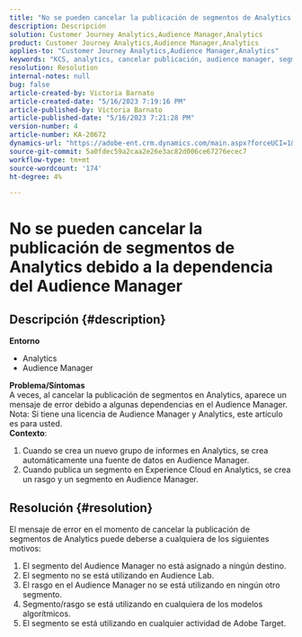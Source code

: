 ```yaml
---
title: "No se pueden cancelar la publicación de segmentos de Analytics debido a la dependencia del Audience Manager"
description: Descripción
solution: Customer Journey Analytics,Audience Manager,Analytics
product: Customer Journey Analytics,Audience Manager,Analytics
applies-to: "Customer Journey Analytics,Audience Manager,Analytics"
keywords: "KCS, analytics, cancelar publicación, audience manager, segmentos"
resolution: Resolution
internal-notes: null
bug: false
article-created-by: Victoria Barnato
article-created-date: "5/16/2023 7:19:16 PM"
article-published-by: Victoria Barnato
article-published-date: "5/16/2023 7:21:28 PM"
version-number: 4
article-number: KA-20672
dynamics-url: "https://adobe-ent.crm.dynamics.com/main.aspx?forceUCI=1&pagetype=entityrecord&etn=knowledgearticle&id=08620c86-1ef4-ed11-8848-6045bd006ce9"
source-git-commit: 5a0fdec59a2caa2e26e3ac82d006ce67276ecec7
workflow-type: tm+mt
source-wordcount: '174'
ht-degree: 4%

---
```


# No se pueden cancelar la publicación de segmentos de Analytics debido a la dependencia del Audience Manager

## Descripción {#description}

<b>Entorno</b>
- Analytics
- Audience Manager

<b>Problema/Síntomas</b><br>A veces, al cancelar la publicación de segmentos en Analytics, aparece un mensaje de error debido a algunas dependencias en el Audience Manager.<br>Nota: Si tiene una licencia de Audience Manager y Analytics, este artículo es para usted.
 <br><b>Contexto</b>:
1. Cuando se crea un nuevo grupo de informes en Analytics, se crea automáticamente una fuente de datos en Audience Manager.
2. Cuando publica un segmento en Experience Cloud en Analytics, se crea un rasgo y un segmento en Audience Manager.



## Resolución {#resolution}


El mensaje de error en el momento de cancelar la publicación de segmentos de Analytics puede deberse a cualquiera de los siguientes motivos:

1. El segmento del Audience Manager no está asignado a ningún destino.
2. El segmento no se está utilizando en Audience Lab.
3. El rasgo en el Audience Manager no se está utilizando en ningún otro segmento.
4. Segmento/rasgo se está utilizando en cualquiera de los modelos algorítmicos.
5. El segmento se está utilizando en cualquier actividad de Adobe Target.

